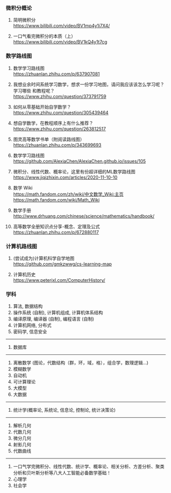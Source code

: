 
### 微积分概论
1. 简明微积分  
https://www.bilibili.com/video/BV1mp4y1i7X4/

1. 一口气看完微积分的本质（上）  
https://www.bilibili.com/video/BV1kQ4y1t7cg


### 数学路线图
1. 数学学习路线图  
https://zhuanlan.zhihu.com/p/637907081

1. 我想业余时间系统学习数学，想求一份学习地图，请问我应该该怎么学习呢？学习哪些 和教程呢？  
https://www.zhihu.com/question/373791759

1. 如何从零基础开始自学数学？  
https://www.zhihu.com/question/305439464

1. 想自学数学，在教程顺序上有什么推荐？  
https://www.zhihu.com/question/263812517

1. 图灵高等数学书单（附阅读路线图）  
https://zhuanlan.zhihu.com/p/343699693

1. 数学学习路线图  
https://github.com/AlexiaChen/AlexiaChen.github.io/issues/105

1. 微积分、线性代数、概率论，这里有份超详细的ML数学路线图  
https://www.jiqizhixin.com/articles/2020-11-10-10

1. 数学 Wiki  
https://math.fandom.com/zh/wiki/中文数学_Wiki:主页  
https://math.fandom.com/wiki/Math_Wiki

1. 数学手册  
http://www.drhuang.com/chinese/science/mathematics/handbook/

1. 高等数学全册知识点分享-概念、定理及公式  
https://zhuanlan.zhihu.com/p/672880117


### 计算机路线图
1. (尝试成为)计算机科学自学地图  
https://github.com/gmkzwwg/cs-learning-map

1. 计算机历史  
https://www.peterjxl.com/ComputerHistory/


### 学科
1. 算法, 数据结构
1. 操作系统 (自制), 计算机组成, 计算机体系结构
1. 编译原理, 编译器 (自制), 编程语言 (自制)
1. 计算机网络, 分布式
1. 密码学, 信息安全
---
1. 数据库
---
1. 离散数学 (图论，代数结构（群，环，域，格），组合学，数理逻辑...)
1. 模糊数学
1. 自动机
1. 可计算理论
1. 大模型
1. 大数据
---
1. 统计学(概率论, 系统论, 信息论, 控制论, 统计决策论)
---
1. 解析几何
1. 代数几何
1. 微分几何
1. 射影几何
1. 代数曲线
---
1. 一口气学完微积分、线性代数、统计学、概率论、相关分析、方差分析、聚类分析和贝叶斯分析等八大人工智能必备数学基础！
1. 心理学
1. 社会学
